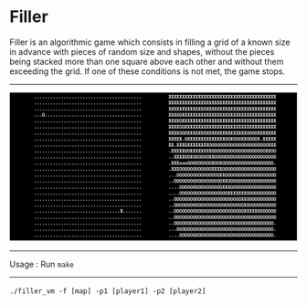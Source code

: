 # Filler
Filler is an algorithmic game which consists in filling a grid of a known size in advance
with pieces of random size and shapes, without the pieces being stacked more than one
square above each other and without them exceeding the grid. If one of these conditions
is not met, the game stops.
***
![](https://github.com/ctestabu/Filler_game/blob/master/Screen%20Shot%202019-11-28%20at%2018.42.20.png)
***
Usage : 
Run `make`
***
`./filler_vm -f [map] -p1 [player1] -p2 [player2]`
